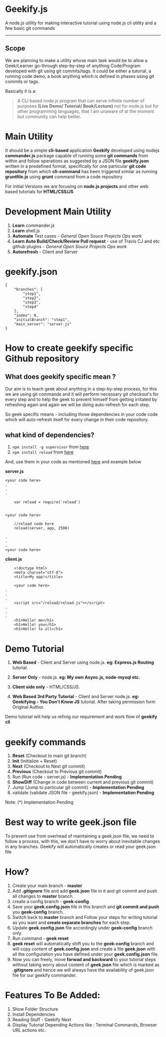Geekify.js
===================
A node.js utility for making interactive tutorial using node.js cli utility and a few basic git commands 

----------

Scope
-------------
We are planning to make a utility whose main task would be to allow a Geek/Learner go-through step-by-step of anything Code/Program developed with git using git commits/tags. It could be either a tutorial, a running code demo, a book anything which is defined in phases using git commits or tags.

Basically it is a:

> A CLI based node.js program that can serve infinite number of purposes **(Live Demo/ Tutorial/ Book/Lecture)** not for node.js but for other programming languages, that I am unaware of at the moment but community can help better.


Main Utility
=========
It should be a simple **cli-based** application **Geekify** developed using nodejs **commander.js** package capable of running some **git commands** from within and follow operations as suggested by a JSON file **geekify.json** written in a predefined format, specifically for one particular **git code repository** from which **cli-command** has been triggered similar as running **gruntfile.js** using **grunt** command from a code repository

For initial Versions we are focusing on **node.js projects** and other web based tutorials for **HTML/CSS/JS**


Development Main Utility
===========

1. **Learn** commander.js
2. **Learn** shell.js
3. **Automate** Test cases - *General Open Souce Projects Ops work*
4. **Learn Auto Build/Check/Review Pull request** - use of Travis CJ and etc github plugins - *General Open Souce Projects Ops work*
5. **Autorefresh** - Client and Server


geekify.json
========
    
    {
        "branches": [
            "step1",
            "step2",
            "step3",
            "step4"
        ],
        "index": 0,
        "initialBranch": "step1",
        "main_server": "server.js"
    }


How to create **geekify** specific Github repository 
======

What does **geekify** specific mean **?**
----
Our aim is to teach geek about anything in a step-by-step process, for this we are using git commands and it will perform necessary git checkout's for every step and to help the geek to prevent himself from getting irritated by refreshing again and again we will be doing auto-refresh for each step.
  
 So geek specific means - including those dependencies in your code  code which will auto-refresh itself for every change in their code repository.

what kind of dependencies?
---

1. `npm install -g supervisor` from [here](https://www.npmjs.com/package/supervisor)
2. `npm install reload` from [here](https://www.npmjs.com/package/reload)


And, use them in your code as mentioned [here](https://www.npmjs.com/package/supervisor) and example below

**server.js**

    <your code here>
    .
    .
    .
    
        var reload = require('reload')
      

    <your code here>

        //reload code here 
        reload(server, app, 2500)
         
    .
    .
    .
    <your code here>


**client.js**

        <!doctype html>
        <meta charset="utf-8">
        <title>My app!</title>
    
        <your code here>
    .
    .
    .
        <script src="/reload/reload.js"></script> 
    .
    .
    .    
        <h1>Hello! me</h1>
        <h1>Hello! you</h1>
        <h1>Hello! to all</h1>


Demo Tutorial
===
1. **Web Based** - Client and Server using node.js. **eg: Express.js Routing** tutorial.

2. **Server Only**  - node.js. **eg: My own Async.js, node-mysql etc.**

3. **Client side only** - HTML/CSS/JS.

4. **Web Based 3rd Party Tutorial** - Client and Server node.js. **eg: Geekifying - You Don't Know JS** tutorial. After taking permission form Original Author.

Demo tutorial will help us refinig our requirement and work flow of **geekify cli**


geekify commands
====
1. **Reset** (Checkout to main git branch)
2. **Init** (Initialize + Reset)
3. **Next** (Checkout to Next git commit)
4. **Previous** (Checkout to Previous git commit)
5. Run (Run code - server.js) - **Implementation Pending**
6. **ShowDiff** (Change in code between current and previous git commit)
7. Jump (Jump to particular git commit) - **Implementation Pending**
8. validate (validate JSON file - geekify.json) - **Implementation Pending**

Note: (*) Implementation Pending

Best way to write geek.json file
========

To prevent use from overhead of maintaining a geek.json file, we need to follow a process, with this, we don't have to worry about inevitable changes in any branches. Geekify will automatically creates or read your geek.json file

How?
======

1. Create your main branch - **master**
2. Add **.gitignore** file and add **geek.json** file in it and git commit and push all changes to **master** branch.
3. create a config branch - **geek-config**.
4. Save your **geek.config.json** file in this branch and **git commit and push** you **geek-config** branch.
5. Switch back to **master** branch and Follow your steps for writing tutorial as you want and **create separate branches** for each step.
6. Update **geek.config.json** file accordingly under **geek-config** branch only.
7. Run command - **geek reset**
8. **geek reset** will automatically shift you to the **geek-config** branch and will copy content of **geek.config.json** and create a file **geek.json** with all the configuration you have defined under your **geek.config.json** file.
9. Now you can freely, move **forwad and backward** to your tutorial steps without taking worry about content of **geek.json** file which is marked as **.gitignore** and hence we will always have the availability of geek.json file for our geekify commander.


Features To Be Added:
=====

1. Show Folder Structure
2. Install Dependencies
3. Reading Stuff - Geekify Next
4. Display Tutorial Depending Actions like : Terminal Commands, Browser URL actions etc.
